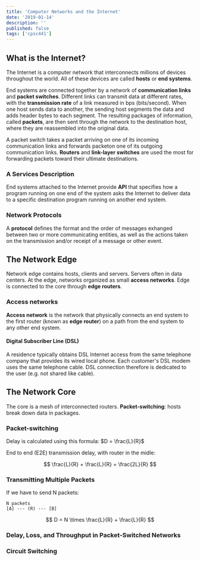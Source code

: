 ```yaml
---
title: 'Computer Networks and the Internet'
date: '2019-01-14'
description: ''
published: false
tags: ['cpsc441']
---
```


## What is the Internet?

The Internet is a computer network that interconnects millions of devices throughout the world. All of these devices are called **hosts** or **end systems**.

End systems are connected together by a network of **communication links** and **packet switches**. Different links can transmit data at different rates, with the **transmission rate** of a link measured in bps (bits/second). When one host sends data to another, the sending host segments the data and adds header bytes to each segment. The resulting packages of information, called **packets**, are then sent through the network to the destination host, where they are reassembled into the original data.

A packet switch takes a packet arriving on one of its incoming communication links and forwards packeton one of its outgoing communication links. **Routers** and **link-layer switches** are used the most for forwarding packets toward their ultimate destinations.

### A Services Description

End systems attached to the Internet provide **API** that specifies how a program running on one end of the system asks the Internet to deliver data to a specific destination program running on another end system.

### Network Protocols

A **protocol** defines the format and the order of messages exhanged between two or more communicating entities, as well as the actions taken on the transmission and/or receipt of a message or other event.

## The Network Edge

Network edge contains hosts, clients and servers. Servers often in data centers. At the edge, networks organized as small **access networks**. Edge is connected to the core through **edge routers**.

### Access networks

**Access network** is the network that physically connects an end system to the first router (known as **edge router**) on a path from the end system to any other end system.

#### Digital Subscriber Line (DSL)

A residence typically obtains DSL Internet access from the same telephone company that provides its wired local phone. Each customer's DSL modem uses the same telephone cable. DSL connection therefore is dedicated to the user (e.g. not shared like cable).

## The Network Core

The core is a mesh of interconnected routers. **Packet-switching**: hosts break down data in packages.

### Packet-switching

Delay is calculated using this formula: $D = \frac{L}{R}$

End to end (E2E) transmission delay, with router in the midle:

$$
\frac{L}{R} + \frac{L}{R} = \frac{2L}{R}
$$

### Transmitting Multiple Packets

If we have to send N packets:

```
N packets
[A] --- (R) --- [B]
```

$$
D = N \times \frac{L}{R} + \frac{L}{R}
$$

### Delay, Loss, and Throughput in Packet-Switched Networks

### Circuit Switching
